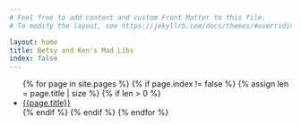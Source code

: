 ```yaml
---
# Feel free to add content and custom Front Matter to this file.
# To modify the layout, see https://jekyllrb.com/docs/themes/#overriding-theme-defaults

layout: home
title: Betsy and Ken's Mad Libs
index: false
---
```

<div class="container">
<ul style="none">
{% for page in site.pages %}
{% if page.index != false %}
{% assign len = page.title | size %}
{% if len > 0 %}
<li><a href=".{{page.permalink}}">{{page.title}}</a></li>
{% endif %}
{% endif %}
{% endfor %}
</ul>